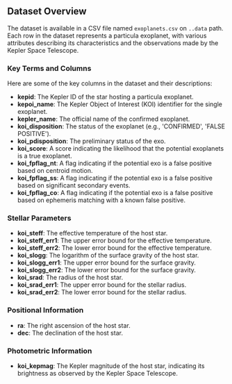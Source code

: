 ## Dataset Overview

The dataset is available in a CSV file named `exoplanets.csv` on `..data` path. Each row in the dataset represents a particula exoplanet, with various attributes describing its characteristics and the observations made by the Kepler Space Telescope.

### Key Terms and Columns

Here are some of the key columns in the dataset and their descriptions:

- **kepid**: The Kepler ID of the star hosting a particula exoplanet.
- **kepoi_name**: The Kepler Object of Interest (KOI) identifier for the single exoplanet.
- **kepler_name**: The official name of the confirmed exoplanet.
- **koi_disposition**: The status of the exoplanet (e.g., 'CONFIRMED', 'FALSE POSITIVE').
- **koi_pdisposition**: The preliminary status of the exo.
- **koi_score**: A score indicating the likelihood that the potential exoplanets is a true exoplanet.
- **koi_fpflag_nt**: A flag indicating if the potential exo is a false positive based on centroid motion.
- **koi_fpflag_ss**: A flag indicating if the potential exo is a false positive based on significant secondary events.
- **koi_fpflag_co**: A flag indicating if the potential exo is a false positive based on ephemeris matching with a known false positive.

### Stellar Parameters

- **koi_steff**: The effective temperature of the host star.
- **koi_steff_err1**: The upper error bound for the effective temperature.
- **koi_steff_err2**: The lower error bound for the effective temperature.
- **koi_slogg**: The logarithm of the surface gravity of the host star.
- **koi_slogg_err1**: The upper error bound for the surface gravity.
- **koi_slogg_err2**: The lower error bound for the surface gravity.
- **koi_srad**: The radius of the host star.
- **koi_srad_err1**: The upper error bound for the stellar radius.
- **koi_srad_err2**: The lower error bound for the stellar radius.

### Positional Information

- **ra**: The right ascension of the host star.
- **dec**: The declination of the host star.

### Photometric Information

- **koi_kepmag**: The Kepler magnitude of the host star, indicating its brightness as observed by the Kepler Space Telescope.
